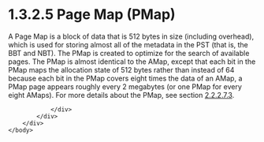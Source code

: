 <html dir="LTR" xmlns:mshelp="http://msdn.microsoft.com/mshelp" xmlns:ddue="http://ddue.schemas.microsoft.com/authoring/2003/5" xmlns:xlink="http://www.w3.org/1999/xlink" xmlns:tool="http://www.microsoft.com/tooltip">
    <head>
        <meta http-equiv="Content-Type" content="text/html; CHARSET=utf-8"></meta>
        <meta name="save" content="history"></meta>
        <title>1.3.2.5 Page Map (PMap)</title>
        <xml>
            <mshelp:toctitle title="1.3.2.5 Page Map (PMap)"></mshelp:toctitle>
            <mshelp:rltitle title="[MS-PST]: Page Map (PMap)"></mshelp:rltitle>
            <mshelp:keyword index="A" term="6f1f7f0d-6ea1-4037-be86-73d9475caa21"></mshelp:keyword>
            <mshelp:attr name="DCSext.ContentType" value="open specification"></mshelp:attr>
            <mshelp:attr name="AssetID" value="6f1f7f0d-6ea1-4037-be86-73d9475caa21"></mshelp:attr>
            <mshelp:attr name="TopicType" value="kbRef"></mshelp:attr>
            <mshelp:attr name="DCSext.Title" value="[MS-PST]: Page Map (PMap)" />
        </xml>
    </head>
    <body>
        <div id="header">
            <h1 class="heading">1.3.2.5 Page Map (PMap)</h1>
        </div>
        <div id="mainSection">
            <div id="mainBody">
                <div id="allHistory" class="saveHistory"></div>
                <div id="sectionSection0" class="section" name="collapseableSection">
                    

<p>A Page Map is a block of data that is 512 bytes in size
(including overhead), which is used for storing almost all of the metadata in
the PST (that is, the BBT and NBT). The PMap is created to optimize for the
search of available pages. The PMap is almost identical to the AMap, except
that each bit in the PMap maps the allocation state of 512 bytes rather than
instead of 64 because each bit in the PMap covers eight times the data of an
AMap, a PMap page appears roughly every 2 megabytes (or one PMap for every
eight AMaps). For more details about the PMap, see section <a href="e0c59db8-970a-40df-9547-c136e8858291.htm">2.2.2.7.3</a>.</p>


                </div>
            </div>
        </div>
    </body>
</html>